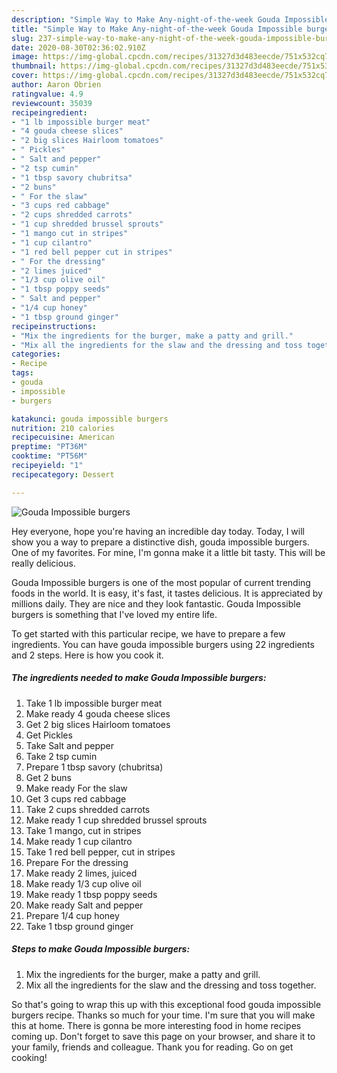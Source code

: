 ```yaml
---
description: "Simple Way to Make Any-night-of-the-week Gouda Impossible burgers"
title: "Simple Way to Make Any-night-of-the-week Gouda Impossible burgers"
slug: 237-simple-way-to-make-any-night-of-the-week-gouda-impossible-burgers
date: 2020-08-30T02:36:02.910Z
image: https://img-global.cpcdn.com/recipes/31327d3d483eecde/751x532cq70/gouda-impossible-burgers-recipe-main-photo.jpg
thumbnail: https://img-global.cpcdn.com/recipes/31327d3d483eecde/751x532cq70/gouda-impossible-burgers-recipe-main-photo.jpg
cover: https://img-global.cpcdn.com/recipes/31327d3d483eecde/751x532cq70/gouda-impossible-burgers-recipe-main-photo.jpg
author: Aaron Obrien
ratingvalue: 4.9
reviewcount: 35039
recipeingredient:
- "1 lb impossible burger meat"
- "4 gouda cheese slices"
- "2 big slices Hairloom tomatoes"
- " Pickles"
- " Salt and pepper"
- "2 tsp cumin"
- "1 tbsp savory chubritsa"
- "2 buns"
- " For the slaw"
- "3 cups red cabbage"
- "2 cups shredded carrots"
- "1 cup shredded brussel sprouts"
- "1 mango cut in stripes"
- "1 cup cilantro"
- "1 red bell pepper cut in stripes"
- " For the dressing"
- "2 limes juiced"
- "1/3 cup olive oil"
- "1 tbsp poppy seeds"
- " Salt and pepper"
- "1/4 cup honey"
- "1 tbsp ground ginger"
recipeinstructions:
- "Mix the ingredients for the burger, make a patty and grill."
- "Mix all the ingredients for the slaw and the dressing and toss together."
categories:
- Recipe
tags:
- gouda
- impossible
- burgers

katakunci: gouda impossible burgers 
nutrition: 210 calories
recipecuisine: American
preptime: "PT36M"
cooktime: "PT56M"
recipeyield: "1"
recipecategory: Dessert

---
```



![Gouda Impossible burgers](https://img-global.cpcdn.com/recipes/31327d3d483eecde/751x532cq70/gouda-impossible-burgers-recipe-main-photo.jpg)

Hey everyone, hope you're having an incredible day today. Today, I will show you a way to prepare a distinctive dish, gouda impossible burgers. One of my favorites. For mine, I'm gonna make it a little bit tasty. This will be really delicious.

Gouda Impossible burgers is one of the most popular of current trending foods in the world. It is easy, it's fast, it tastes delicious. It is appreciated by millions daily. They are nice and they look fantastic. Gouda Impossible burgers is something that I've loved my entire life.




To get started with this particular recipe, we have to prepare a few ingredients. You can have gouda impossible burgers using 22 ingredients and 2 steps. Here is how you cook it.

<!--inarticleads1-->

##### The ingredients needed to make Gouda Impossible burgers:

1. Take 1 lb impossible burger meat
1. Make ready 4 gouda cheese slices
1. Get 2 big slices Hairloom tomatoes
1. Get  Pickles
1. Take  Salt and pepper
1. Take 2 tsp cumin
1. Prepare 1 tbsp savory (chubritsa)
1. Get 2 buns
1. Make ready  For the slaw
1. Get 3 cups red cabbage
1. Take 2 cups shredded carrots
1. Make ready 1 cup shredded brussel sprouts
1. Take 1 mango, cut in stripes
1. Make ready 1 cup cilantro
1. Take 1 red bell pepper, cut in stripes
1. Prepare  For the dressing
1. Make ready 2 limes, juiced
1. Make ready 1/3 cup olive oil
1. Make ready 1 tbsp poppy seeds
1. Make ready  Salt and pepper
1. Prepare 1/4 cup honey
1. Take 1 tbsp ground ginger




<!--inarticleads2-->

##### Steps to make Gouda Impossible burgers:

1. Mix the ingredients for the burger, make a patty and grill.
1. Mix all the ingredients for the slaw and the dressing and toss together.




So that's going to wrap this up with this exceptional food gouda impossible burgers recipe. Thanks so much for your time. I'm sure that you will make this at home. There is gonna be more interesting food in home recipes coming up. Don't forget to save this page on your browser, and share it to your family, friends and colleague. Thank you for reading. Go on get cooking!
